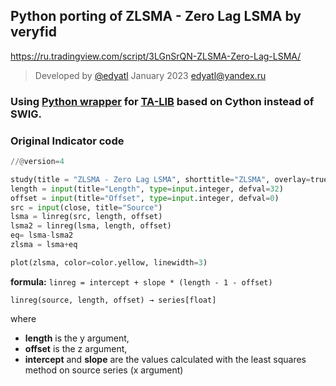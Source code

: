 ## Python porting of ZLSMA - Zero Lag LSMA by veryfid

<https://ru.tradingview.com/script/3LGnSrQN-ZLSMA-Zero-Lag-LSMA/>

>Developed by [@edyatl](https://github.com/edyatl) January 2023 <edyatl@yandex.ru>

### Using [Python wrapper](https://github.com/TA-Lib/ta-lib-python) for [TA-LIB](http://ta-lib.org/) based on Cython instead of SWIG.

### Original Indicator code

```python
//@version=4

study(title = "ZLSMA - Zero Lag LSMA", shorttitle="ZLSMA", overlay=true, resolution="")
length = input(title="Length", type=input.integer, defval=32)
offset = input(title="Offset", type=input.integer, defval=0)
src = input(close, title="Source")
lsma = linreg(src, length, offset)
lsma2 = linreg(lsma, length, offset)
eq= lsma-lsma2
zlsma = lsma+eq

plot(zlsma, color=color.yellow, linewidth=3)
```

**formula:** `linreg = intercept + slope * (length - 1 - offset)`

`linreg(source, length, offset) → series[float]`

where 

* **length** is the y argument, 
* **offset** is the z argument, 
* **intercept** and **slope** are the values calculated with the least squares method on source series (x argument)